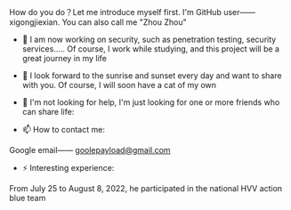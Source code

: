 How do you do？Let me introduce myself first. I'm GitHub user——xigongjiexian. You can also call me "Zhou Zhou"

- 🔭 I am now working on security, such as penetration testing, security services..... Of course, I work while studying, and this project will be a great journey in my life



- 🌱 I look forward to the sunrise and sunset every day and want to share with you. Of course, I will soon have a cat of my own



- 🤔 I'm not looking for help, I'm just looking for one or more friends who can share life:



- 📫 How to contact me:

Google email—— goolepayload@gmail.com


- ⚡ Interesting experience:

From July 25 to August 8, 2022, he participated in the national HVV action blue team
